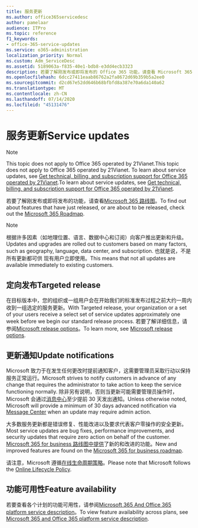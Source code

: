 ```yaml
---
title: 服务更新
ms.author: office365servicedesc
author: pamelaar
audience: ITPro
ms.topic: reference
f1_keywords:
- office-365-service-updates
ms.service: o365-administration
localization_priority: Normal
ms.custom: Adm_ServiceDesc
ms.assetid: 5189063a-f835-40e1-bdb8-e3dd4ecb3323
description: 若要了解刚发布或即将发布的 Office 365 功能，请查看 Microsoft 365 路线图。
ms.openlocfilehash: 6dcc27411eaab86762a2fa8672d69b359b5a2ee0
ms.sourcegitcommit: d2cd67e52dd646b68bfbfd8a387e70a6da140a62
ms.translationtype: MT
ms.contentlocale: zh-CN
ms.lasthandoff: 07/14/2020
ms.locfileid: "45131476"
---
```

# <a name="service-updates"></a><span data-ttu-id="55a43-103">服务更新</span><span class="sxs-lookup"><span data-stu-id="55a43-103">Service updates</span></span>

> [!NOTE]
> <span data-ttu-id="55a43-104">This topic does not apply to Office 365 operated by 21Vianet.</span><span class="sxs-lookup"><span data-stu-id="55a43-104">This topic does not apply to Office 365 operated by 21Vianet.</span></span> <span data-ttu-id="55a43-105">To learn about service updates, see [Get technical, billing, and subscription support for Office 365 operated by 21Vianet](https://go.microsoft.com/fwlink/?LinkID=733350&amp;clcid=0x409).</span><span class="sxs-lookup"><span data-stu-id="55a43-105">To learn about service updates, see [Get technical, billing, and subscription support for Office 365 operated by 21Vianet](https://go.microsoft.com/fwlink/?LinkID=733350&amp;clcid=0x409).</span></span> 
  
<span data-ttu-id="55a43-106">若要了解刚发布或即将发布的功能，请查看[Microsoft 365 路线图](https://go.microsoft.com/fwlink/?LinkId=509914)。</span><span class="sxs-lookup"><span data-stu-id="55a43-106">To find out about features that have just released, or are about to be released, check out the [Microsoft 365 Roadmap](https://go.microsoft.com/fwlink/?LinkId=509914).</span></span>
  
> [!NOTE]
> <span data-ttu-id="55a43-107">根据许多因素（如地理位置、语言、数据中心和订阅）向客户推出更新和升级。</span><span class="sxs-lookup"><span data-stu-id="55a43-107">Updates and upgrades are rolled out to customers based on many factors, such as geography, language, data center, and subscription.</span></span> <span data-ttu-id="55a43-108">也就是说，不是所有更新都可供 现有用户立即使用。</span><span class="sxs-lookup"><span data-stu-id="55a43-108">This means that not all updates are available immediately to existing customers.</span></span> 
  
## <a name="targeted-release"></a><span data-ttu-id="55a43-109">定向发布</span><span class="sxs-lookup"><span data-stu-id="55a43-109">Targeted release</span></span>

<span data-ttu-id="55a43-110">在目标版本中，您的组织或一组用户会在开始我们的标准发布过程之前大约一周内收到一组选定的服务更新。</span><span class="sxs-lookup"><span data-stu-id="55a43-110">With Targeted release, your organization or a set of your users receive a select set of service updates approximately one week before we begin our standard release process.</span></span> <span data-ttu-id="55a43-111">若要了解详细信息，请参阅[Microsoft release options](https://docs.microsoft.com/office365/admin/manage/release-options-in-office-365?view=o365-worldwide)。</span><span class="sxs-lookup"><span data-stu-id="55a43-111">To learn more, see [Microsoft release options](https://docs.microsoft.com/office365/admin/manage/release-options-in-office-365?view=o365-worldwide).</span></span> 
  
## <a name="update-notifications"></a><span data-ttu-id="55a43-112">更新通知</span><span class="sxs-lookup"><span data-stu-id="55a43-112">Update notifications</span></span>

<span data-ttu-id="55a43-113">Microsoft 致力于在发生任何更改时提前通知客户，这需要管理员采取行动以保持服务正常运行。</span><span class="sxs-lookup"><span data-stu-id="55a43-113">Microsoft strives to notify customers in advance of any change that requires the administrator to take action to keep the service functioning normally.</span></span> <span data-ttu-id="55a43-114">除非另有说明，否则当更新可能需要管理员操作时，Microsoft 会通过[消息中心](https://docs.microsoft.com/office365/admin/manage/message-center?view=o365-worldwide)至少提前 30 天发出通知。</span><span class="sxs-lookup"><span data-stu-id="55a43-114">Unless otherwise noted, Microsoft will provide a minimum of 30 days advanced notification via [Message Center](https://docs.microsoft.com/office365/admin/manage/message-center?view=o365-worldwide) when an update may require admin action.</span></span> 
  
<span data-ttu-id="55a43-115">大多数服务更新都是错误修复、性能改进以及要求代表客户零操作的安全更新。</span><span class="sxs-lookup"><span data-stu-id="55a43-115">Most service updates are bug fixes, performance improvements, and security updates that require zero action on behalf of the customer.</span></span> <span data-ttu-id="55a43-116">[Microsoft 365 for business 路线图中提供](https://roadmap.office.com/)了新的和改进的功能。</span><span class="sxs-lookup"><span data-stu-id="55a43-116">New and improved features are found on the [Microsoft 365 for business roadmap](https://roadmap.office.com/).</span></span>
  
<span data-ttu-id="55a43-117">请注意，Microsoft 遵循[在线生命周期策略](https://support.microsoft.com/lifecycle#gp/osslpolicy)。</span><span class="sxs-lookup"><span data-stu-id="55a43-117">Please note that Microsoft follows the [Online Lifecycle Policy](https://support.microsoft.com/lifecycle#gp/osslpolicy).</span></span>
  
## <a name="feature-availability"></a><span data-ttu-id="55a43-118">功能可用性</span><span class="sxs-lookup"><span data-stu-id="55a43-118">Feature availability</span></span>

<span data-ttu-id="55a43-119">若要查看各个计划的功能可用性，请参阅[Microsoft 365 And Office 365 platform service description](office-365-platform-service-description.md)。</span><span class="sxs-lookup"><span data-stu-id="55a43-119">To view feature availability across plans, see [Microsoft 365 and Office 365 platform service description](office-365-platform-service-description.md).</span></span>
  

